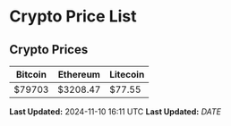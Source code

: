 # Crypto Price List

## Crypto Prices
| Bitcoin | Ethereum | Litecoin |
| ------- | -------- | -------- |
| $79703 | $3208.47 | $77.55 |
**Last Updated:** 2024-11-10 16:11 UTC
**Last Updated:** $DATE$
